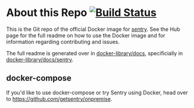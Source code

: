 # About this Repo [![Build Status][build-status-image]][build-status-url]

This is the Git repo of the official Docker image for [sentry](https://registry.hub.docker.com/_/sentry/). See the
Hub page for the full readme on how to use the Docker image and for information
regarding contributing and issues.

The full readme is generated over in [docker-library/docs](https://github.com/docker-library/docs),
specificially in [docker-library/docs/sentry](https://github.com/docker-library/docs/tree/master/sentry).

## docker-compose

If you'd like to use docker-compose or try Sentry using Docker, head over to https://github.com/getsentry/onpremise.

[build-status-image]: https://img.shields.io/travis/getsentry/docker-sentry.svg
[build-status-url]: https://travis-ci.org/getsentry/docker-sentry
